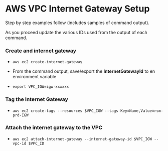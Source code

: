# AWS VPC Internet Gateway Setup

Step by step examples follow (includes samples of command output).

As you proceed update the various IDs used from the output of each command.

### Create and internet gateway

- `aws ec2 create-internet-gateway`

- From the command output, save/export the **InternetGatewayId** to en environment variable
- `export VPC_IGW=igw-xxxxxx`

### Tag the Internet Gateway
- `aws ec2 create-tags --resources $VPC_IGW --tags Key=Name,Value=rsm-prd-IGW`

### Attach the internet gateway to the VPC

- `aws ec2 attach-internet-gateway --internet-gateway-id $VPC_IGW --vpc-id $VPC_ID`
